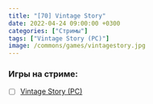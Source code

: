 ```yaml
---
title: "[70] Vintage Story"
date: 2022-04-24 09:00:00 +0300
categories: ["Стримы"]
tags: ["Vintage Story (PC)"]
image: /commons/games/vintagestory.jpg
---
```


### Игры на стриме:
+ [ ] [Vintage Story (PC)](/tags/vintage-story-pc)
